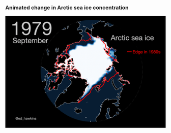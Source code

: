 
### Animated change in Arctic sea ice concentration
[![Arctic sea ice animation](ARCTIC-MAPS/ARCTIC-SEA-ICE-September.gif)](ARCTIC-MAPS/ARCTIC-SEA-ICE-September.gif)
